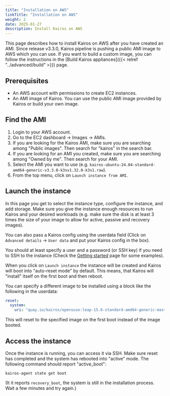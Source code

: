 ```yaml
---
title: "Installation on AWS"
linkTitle: "Installation on AWS"
weight: 2
date: 2025-01-27
description: Install Kairos on AWS
---
```


This page describes how to install Kairos on AWS after you have created an AMI. Since release v3.3.0, Kairos pipeline is pushing a public AMI image to AWS which you can use.
If you want to build a custom image, you can follow the instructions in the [Build Kairos appliances]({{< relref "../advanced/build" >}}) page.

## Prerequisites

- An AWS account with permissions to create EC2 instances.
- An AMI image of Kairos. You can use the public AMI image provided by Kairos or build your own image.

## Find the AMI

1. Login to your AWS account.
1. Go to the EC2 dashboard -> Images -> AMIs.
1. If you are looking for the Kairos AMI, make sure you are searching among "Public images". Then search for "kairos"
   in the search bar.
1. If you are looking for an AMI you created, make sure you are searching among "Owned by me". Then search for your AMI.
1. Select the AMI you want to use (e.g. `kairos-ubuntu-24.04-standard-amd64-generic-v3.3.0-k3sv1.32.0-k3s1.raw`).
1. From the top menu, click on `Launch instance from AMI`.

## Launch the instance

In this page you get to select the instance type, configure the instance, and add storage. Make sure you give the instance enough resources to run Kairos and your desired workloads (e.g. make sure the disk is at least 3 times the size of your image to allow for active, passive and recovery images).

You can also pass a Kairos config using the userdata field (Click on `Advanced details` -> `User data` and put your Kairos config in the box).

You should at least specify a user and a password (or SSH key) if you need to SSH to the instance (Check the [Getting started](/getting-started/) page for some examples).

When you click on `Launch instance` the instance will be created and Kairos will boot into "auto-reset mode" by default. This means, that Kairos will "install" itself on the first boot and then reboot.

You can specify a different image to be installed using a block like the following in the userdata:

```yaml
reset:
  system:
    uri: "quay.io/kairos/opensuse:leap-15.6-standard-amd64-generic-master-k3sv1.32.1-rc2-k3s1"
```

This will reset to the specified image on the first boot instead of the image booted.

## Access the instance

Once the instance is running, you can access it via SSH. Make sure reset has completed and the system has rebooted into "active" mode. The following command should report "active_boot":

```
kairos-agent state get boot
```

(It it reports `recovery_boot`, the system is still in the installation process. Wait a few minutes and try again.)
